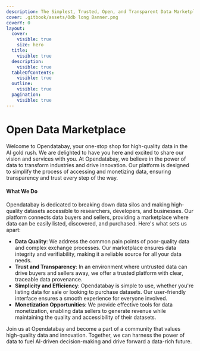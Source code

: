 ```yaml
---
description: The Simplest, Trusted, Open, and Transparent Data Marketplace
cover: .gitbook/assets/Odb long Banner.png
coverY: 0
layout:
  cover:
    visible: true
    size: hero
  title:
    visible: true
  description:
    visible: true
  tableOfContents:
    visible: true
  outline:
    visible: true
  pagination:
    visible: true
---
```


# Open Data Marketplace

Welcome to Opendatabay, your one-stop shop for high-quality data in the AI gold rush. We are delighted to have you here and excited to share our vision and services with you. At Opendatabay, we believe in the power of data to transform industries and drive innovation. Our platform is designed to simplify the process of accessing and monetizing data, ensuring transparency and trust every step of the way.

#### What We Do

Opendatabay is dedicated to breaking down data silos and making high-quality datasets accessible to researchers, developers, and businesses. Our platform connects data buyers and sellers, providing a marketplace where data can be easily listed, discovered, and purchased. Here's what sets us apart:

* **Data Quality**: We address the common pain points of poor-quality data and complex exchange processes. Our marketplace ensures data integrity and verifiability, making it a reliable source for all your data needs.
* **Trust and Transparency**: In an environment where untrusted data can drive buyers and sellers away, we offer a trusted platform with clear, traceable data provenance.
* **Simplicity and Efficiency**: Opendatabay is simple to use, whether you're listing data for sale or looking to purchase datasets. Our user-friendly interface ensures a smooth experience for everyone involved.
* **Monetization Opportunities**: We provide effective tools for data monetization, enabling data sellers to generate revenue while maintaining the quality and accessibility of their datasets.

Join us at Opendatabay and become a part of a community that values high-quality data and innovation. Together, we can harness the power of data to fuel AI-driven decision-making and drive forward a data-rich future.
